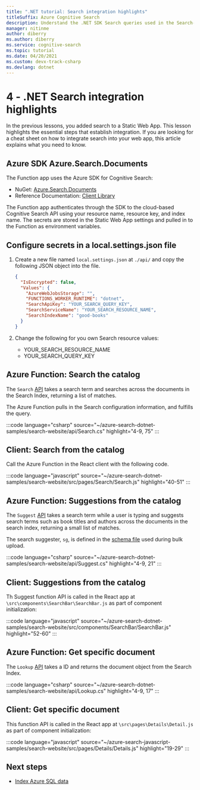 ```yaml
---
title: ".NET tutorial: Search integration highlights"
titleSuffix: Azure Cognitive Search
description: Understand the .NET SDK Search queries used in the Search-enabled website
manager: nitinme
author: diberry
ms.author: diberry
ms.service: cognitive-search
ms.topic: tutorial
ms.date: 04/20/2021
ms.custom: devx-track-csharp
ms.devlang: dotnet
---
```


# 4 - .NET Search integration highlights

In the previous lessons, you added search to a Static Web App. This lesson highlights the essential steps that establish integration. If you are looking for a cheat sheet on how to integrate search into your web app, this article explains what you need to know.

## Azure SDK Azure.Search.Documents

The Function app uses the Azure SDK for Cognitive Search:

* NuGet: [Azure.Search.Documents](https://www.nuget.org/packages/Azure.Search.Documents/)
* Reference Documentation: [Client Library](/dotnet/api/overview/azure/search)

The Function app authenticates through the SDK to the cloud-based Cognitive Search API using your resource name, resource key, and index name. The secrets are stored in the Static Web App settings and pulled in to the Function as environment variables. 

## Configure secrets in a local.settings.json file

1. Create a new file named `local.settings.json` at `./api/` and copy the following JSON object into the file.

    ```json
    {
      "IsEncrypted": false,
      "Values": {
        "AzureWebJobsStorage": "",
        "FUNCTIONS_WORKER_RUNTIME": "dotnet",
        "SearchApiKey": "YOUR_SEARCH_QUERY_KEY",
        "SearchServiceName": "YOUR_SEARCH_RESOURCE_NAME",
        "SearchIndexName": "good-books"
      }
    }
    ```

1. Change the following for you own Search resource values: 
    * YOUR_SEARCH_RESOURCE_NAME
    * YOUR_SEARCH_QUERY_KEY

## Azure Function: Search the catalog

The `Search` [API](https://github.com/Azure-Samples/azure-search-dotnet-samples/blob/master/search-website/api/Search.cs) takes a search term and searches across the documents in the Search Index, returning a list of matches. 

The Azure Function pulls in the Search configuration information, and fulfills the query.

:::code language="csharp" source="~/azure-search-dotnet-samples/search-website/api/Search.cs" highlight="4-9, 75" :::

## Client: Search from the catalog

Call the Azure Function in the React client with the following code. 

:::code language="javascript" source="~/azure-search-dotnet-samples/search-website/src/pages/Search/Search.js" highlight="40-51" :::

## Azure Function: Suggestions from the catalog

The `Suggest` [API](https://github.com/Azure-Samples/azure-search-dotnet-samples/blob/master/search-website/api/Suggest.cs) takes a search term while a user is typing and suggests search terms such as book titles and authors across the documents in the search index, returning a small list of matches. 

The search suggester, `sg`, is defined in the [schema file](https://github.com/Azure-Samples/azure-search-dotnet-samples/blob/master/search-website/bulk-insert/BookSearchIndex.cs) used during bulk upload.

:::code language="csharp" source="~/azure-search-dotnet-samples/search-website/api/Suggest.cs" highlight="4-9, 21" :::

## Client: Suggestions from the catalog

Th Suggest function API is called in the React app at `\src\components\SearchBar\SearchBar.js` as part of component initialization:

:::code language="javascript" source="~/azure-search-dotnet-samples/search-website/src/components/SearchBar/SearchBar.js" highlight="52-60" :::

## Azure Function: Get specific document 

The `Lookup` [API](https://github.com/Azure-Samples/azure-search-dotent-samples/blob/master/search-website/api/Lookup.cs) takes a ID and returns the document object from the Search Index. 

:::code language="csharp" source="~/azure-search-dotnet-samples/search-website/api/Lookup.cs" highlight="4-9, 17" :::

## Client: Get specific document 

This function API is called in the React app at `\src\pages\Details\Detail.js` as part of component initialization:

:::code language="javascript" source="~/azure-search-javascript-samples/search-website/src/pages/Details/Details.js" highlight="19-29" :::

## Next steps

* [Index Azure SQL data](search-indexer-tutorial.md)
